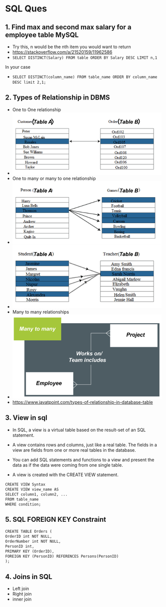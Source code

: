 # SQL Ques
## 1. Find max and second max salary for a employee table MySQL
- Try this, n would be the nth item you would want to return
- https://stackoverflow.com/a/21520159/11962586
- ```SELECT DISTINCT(Salary) FROM table ORDER BY Salary DESC LIMIT n,1```

In your case
- ```SELECT DISTINCT(column_name) FROM table_name ORDER BY column_name DESC limit 2,1;```

## 2. Types of Relationship in DBMS
- One to One relationship
- ![img_2.png](img_2.png)
- One to many or many to one relationship
- ![img_3.png](img_3.png)
- ![img_4.png](img_4.png)
- Many to many relationships
- ![img_5.png](img_5.png)
- https://www.javatpoint.com/types-of-relationship-in-database-table

## 3. View in sql
- In SQL, a view is a virtual table based on the result-set of an SQL statement.

- A view contains rows and columns, just like a real table. The fields in a view are fields from one or more real tables in the database.

- You can add SQL statements and functions to a view and present the data as if the data were coming from one single table.

- A view is created with the CREATE VIEW statement.

```
CREATE VIEW Syntax
CREATE VIEW view_name AS
SELECT column1, column2, ...
FROM table_name
WHERE condition;
```

## 5. SQL FOREIGN KEY Constraint

```
CREATE TABLE Orders (
OrderID int NOT NULL,
OrderNumber int NOT NULL,
PersonID int,
PRIMARY KEY (OrderID),
FOREIGN KEY (PersonID) REFERENCES Persons(PersonID)
);
```

## 4. Joins in SQL
- Left join
- Right join
- inner join


